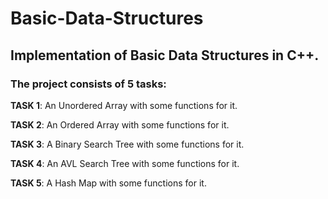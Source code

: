 # Basic-Data-Structures
## Implementation of Basic Data Structures in C++.

### The project consists of 5 tasks:

**TASK 1**: An Unordered Array with some functions for it.

**TASK 2**: An Ordered Array with some functions for it.

**TASK 3**: A Binary Search Tree with some functions for it.

**TASK 4**: An AVL Search Tree with some functions for it.

**TASK 5**: A Hash Map with some functions for it.
